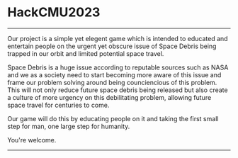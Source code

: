 # HackCMU2023
***
Our project is a simple yet elegent game which is intended to educated and entertain people on the urgent yet obscure issue of 
Space Debris being trapped in our orbit and limited potential space travel. 

Space Debris is a huge issue according to reputable sources such as NASA and we as a society need to start becoming more aware 
of this issue and frame our problem solving around being counciencious of this problem. This will not only reduce future space 
debris being released but also create a culture of more urgency on this debilitating problem, allowing future space travel for
centuries to come. 

Our game will do this by educating people on it and taking the first small step for man, one large step for humanity. 

You're welcome.
***
